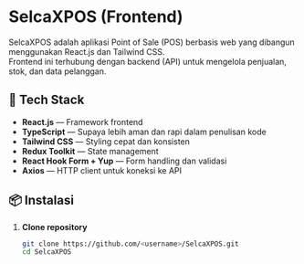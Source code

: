 # SelcaXPOS (Frontend)

SelcaXPOS adalah aplikasi Point of Sale (POS) berbasis web yang dibangun menggunakan React.js dan Tailwind CSS.  
Frontend ini terhubung dengan backend (API) untuk mengelola penjualan, stok, dan data pelanggan.

## 🚀 Tech Stack

- **React.js** — Framework frontend
- **TypeScript** — Supaya lebih aman dan rapi dalam penulisan kode
- **Tailwind CSS** — Styling cepat dan konsisten
- **Redux Toolkit** — State management
- **React Hook Form + Yup** — Form handling dan validasi
- **Axios** — HTTP client untuk koneksi ke API

## 📦 Instalasi

1. **Clone repository**
   ```bash
   git clone https://github.com/<username>/SelcaXPOS.git
   cd SelcaXPOS
